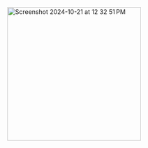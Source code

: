 <img width="306" alt="Screenshot 2024-10-21 at 12 32 51 PM" src="https://github.com/user-attachments/assets/806bce61-5930-4b17-8153-0c714773b690">
